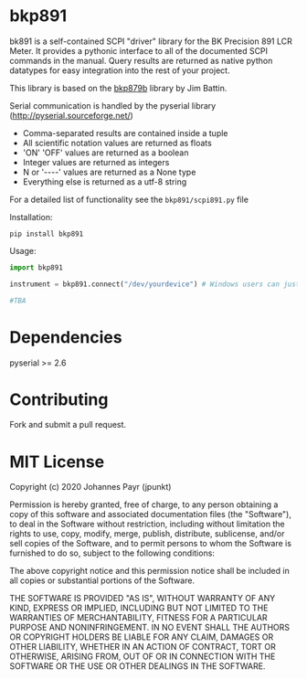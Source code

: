 bkp891
======

bk891 is a self-contained SCPI "driver" library for the BK Precision 891 LCR Meter. It provides a pythonic interface to all of the documented SCPI commands in the manual.  Query results are returned as native python datatypes for easy integration into the rest of your project.

This library is based on the [bkp879b](https://github.com/jimbattin/bkp879b) library by Jim Battin. 

Serial communication is handled by the pyserial library (http://pyserial.sourceforge.net/)

- Comma-separated results are contained inside a tuple
- All scientific notation values are returned as floats
- 'ON' 'OFF' values are returned as a boolean
- Integer values are returned as integers
- N or '----' values are returned as a None type
- Everything else is returned as a utf-8 string

For a detailed list of functionality see the `bkp891/scpi891.py` file

Installation:

```shell
pip install bkp891
```

Usage:

```python
import bkp891

instrument = bkp891.connect("/dev/yourdevice") # Windows users can just pass in 'COMx'

#TBA
```


Dependencies
===========
pyserial >= 2.6


Contributing
===========
Fork and submit a pull request.


MIT License
===========
Copyright (c) 2020 Johannes Payr (jpunkt)

Permission is hereby granted, free of charge, to any person obtaining a copy of this software and associated documentation files (the "Software"), to deal in the Software without restriction, including without limitation the rights to use, copy, modify, merge, publish, distribute, sublicense, and/or sell copies of the Software, and to permit persons to whom the Software is furnished to do so, subject to the following conditions:

The above copyright notice and this permission notice shall be included in all copies or substantial portions of the Software.

THE SOFTWARE IS PROVIDED "AS IS", WITHOUT WARRANTY OF ANY KIND, EXPRESS OR IMPLIED, INCLUDING BUT NOT LIMITED TO THE WARRANTIES OF MERCHANTABILITY, FITNESS FOR A PARTICULAR PURPOSE AND NONINFRINGEMENT. IN NO EVENT SHALL THE AUTHORS OR COPYRIGHT HOLDERS BE LIABLE FOR ANY CLAIM, DAMAGES OR OTHER LIABILITY, WHETHER IN AN ACTION OF CONTRACT, TORT OR OTHERWISE, ARISING FROM, OUT OF OR IN CONNECTION WITH THE SOFTWARE OR THE USE OR OTHER DEALINGS IN THE SOFTWARE.
